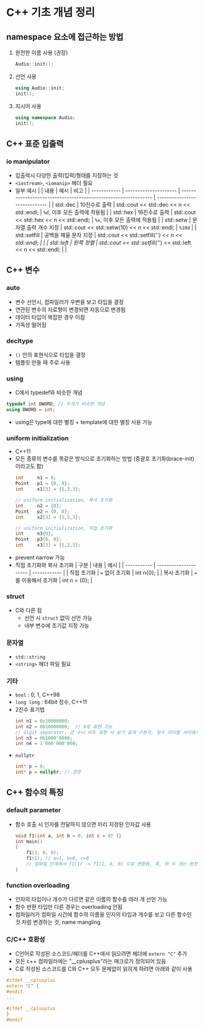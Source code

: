 # C++ 기초 개념 정리

## namespace 요소에 접근하는 방법

1. 완전한 이름 사용 (권장)
    ```c++
    Audio::init();
    ```

2. 선언 사용
    ```c++
    using Audio::init;
    init();
    ```

3. 지시어 사용
    ```c++
    using namespace Audio;
    init();
    ```

## C++ 표준 입출력

### io manipulator

- 입출력시 다양한 출력(입력)형태를 지정하는 것
- `<iostream>`, `<iomanip>` 헤더 필요
- 일부 예시
    |              | 내용                  | 예시                                                           | 비고                          |
    | ------------ | --------------------- | -------------------------------------------------------------- | ----------------------------- |
    | std::dec     | 10진수로 출력         | std::cout << std::dec << n << std::endl;                       | `%d`, 이후 모든 출력에 적용됨 |
    | std::hex     | 16진수로 출력         | std::cout << std::hex << n << std::endl;                       | `%x`, 이후 모든 출력에 적용됨 |
    | std::setw    | 문자열 출력 개수 지정 | std::cout << std::setw(10) << n << std::endl;                  | `%10d`                        |
    | std::setfill | 공백을 채울 문자 지정 | std::cout << std::setfill('*') << n << std::endl;              |                               |
    | std::left    | 왼쪽 정렬             | std::cout << std::setfill('*') << std::left << n << std::endl; |                               |
    

## C++ 변수

### auto
- 변수 선언시, 컴파일러가 우변을 보고 타입을 결정
- 연관된 변수의 자료형이 변경되면 자동으로 변경됨
- 데이터 타입이 복잡한 경우 이점
- 가독성 떨어짐

### decltype
- `()` 안의 표현식으로 타입을 결정
- 탬플릿 만들 때 주로 사용

### using
- C에서 typedef와 비슷한 개념
```c++
typedef int DWORD; // 두개가 비슷한 개념
using DWORD = int;
```
- using은 type에 대한 별칭 + template에 대한 별칭 사용 가능

### uniform initialization
- C++11
- 모든 종류의 변수를 똑같은 방식으로 초기화하는 방법 (중괄호 초기화(brace-init) 이라고도 함)
    ```c++
    int     n1 = 0;
    Point   p1 = {0, 0};
    int     x1[3] = {1,2,3};

    // uniform initialization, 복사 초기화
    int     n2 = {0};
    Point   p2 = {0, 0};
    int     x2[3] = {1,2,3};

    // uniform initialization, 직접 초기화
    int     n3{0};
    Point   p3{0, 0};
    int     x3[3] = {1,2,3};
    ```
- prevent narrow 가능
- 직접 초기화와 복사 초기화
    | 구분        | 내용                  | 예시         |
    | ----------- | --------------------- | ------------ |
    | 직접 초기화 | `=` 없이 초기화       | int n{0};    |
    | 복사 초기화 | `=`를 이용해서 초기화 | int n = {0}; |

### struct
- C와 다른 점
  - 선언 시 `struct` 없이 선언 가능
  - 내부 변수에 초기값 지정 가능


### 문자열
- `std::string`
- `<string>` 헤더 파일 필요

### 기타
- `bool` : 0, 1, C++98
- `long long` : 64bit 정수, C++11
- 2진수 표기법
  ```c++
  int n1 = 0x10000000;
  int n2 = 0b10000000;  // b로 표현 가능
  // digit separator, 큰 수나 비트 표현 시 보기 쉽게 구분자, 정수 리터럴 사이에서 싱글 따옴표(')가 있으면 컴파일 시 무시됨
  int n3 = 0b1000'0000;
  int n4 = 1'000'000'000;
  ```
- `nullptr`
    ```c++
    int* p = 0;
    int* p = nullptr; // 권장
    ```

## C++ 함수의 특징

### default parameter
- 함수 호출 시 인자를 전달하지 않으면 미리 지정된 인자값 사용
    ```c++
    void f1(int a, int b = 0, int c = 0) {}
    int main()
    {
        f1(1, 0, 0);
        f1(1); // a=1, b=0, c=0
        // 컴파일 단계에서 f1(1) -> f1(1, 0, 0) 으로 변환됨, 즉, 위 두 개는 완전 동일한 코드
    }
    ```

### function overloading
- 인자의 타입이나 개수가 다르면 같은 이름의 함수를 여러 개 선언 가능
- 함수 반환 타입만 다른 경우는 overloading 안됨
- 컴파일러가 컴파일 시간에 함수의 이름을 인자의 타입과 개수를 보고 다른 함수인 것 처럼 변경하는 것, name mangling

### C/C++ 호환성
- C언어로 작성된 소스코드/헤더를 C++에서 읽으려면 헤더에 `extern "C"` 추가
- 모든 c++ 컴파일러에는 "__cplusplus"라는 매크로가 정의되어 있음
- C로 작성된 소스코드를 C와 C++ 모두 문제없이 읽히게 하려면 아래와 같이 사용
```c++
#ifdef __cplusplus
extern "C" {
#endif
...

#ifdef __cplusplus
}
#endif
```
